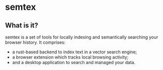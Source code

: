 # semtex

## What is it?
semtex is a set of tools for locally indexing and semantically searching
your browser history. It comprises:
- a rust-based backend to index text in a vector search engine;
- a browser extension which tracks local browsing activity;
- and a desktop application to search and managed your data.
